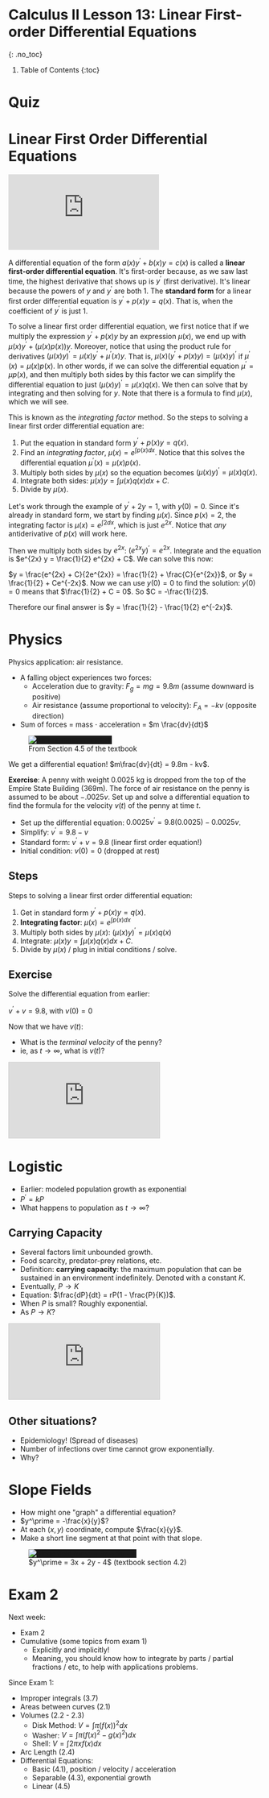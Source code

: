 # Calculus II Lesson 13: Linear First-order Differential Equations
{: .no_toc}

1. Table of Contents
{:toc}

# Quiz

# Linear First Order Differential Equations

<div class="youtube-container">
<iframe src="https://www.youtube.com/embed/rTONkmQnHr4" title="YouTube video player" frameborder="0" allow="accelerometer; autoplay; clipboard-write; encrypted-media; gyroscope; picture-in-picture" allowfullscreen></iframe>
</div>

A differential equation of the form $a(x)y^\prime + b(x) y = c(x)$ is called a **linear first-order differential equation**. It's first-order because, as we saw last time, the highest derivative that shows up is $y^\prime$ (first derivative). It's linear because the powers of $y$ and $y^\prime$ are both 1. The **standard form** for a linear first order differential equation is $y^\prime + p(x) y = q(x)$. That is, when the coefficient of $y^\prime$ is just 1.

To solve a linear first order differential equation, we first notice that if we multiply the expression $y^\prime + p(x) y$ by an expression $\mu(x)$, we end up with $\mu(x) y^\prime + (\mu(x) p(x)) y$. Moreover, notice that using the product rule for derivatives $(\mu(x) y)^\prime = \mu(x) y^\prime + \mu^\prime(x) y$. That is, $\mu(x) (y^\prime + p(x) y) = (\mu(x) y)^\prime$ if $\mu^\prime(x) = \mu(x) p(x)$. In other words, if we can solve the differential equation $\mu^\prime = \mu p(x)$, and then multiply both sides by this factor we can simplify the differential equation to just $(\mu(x) y)^\prime = \mu(x) q(x)$. We then can solve that by integrating and then solving for $y$. Note that there is a formula to find $\mu(x)$, which we will see.

This is known as the *integrating factor* method. So the steps to solving a linear first order differential equation are:

1. Put the equation in standard form $y^\prime + p(x) y = q(x)$.
2. Find an *integrating factor*, $\mu(x) = e^{\int p(x) dx}$. Notice that this solves the differential equation $\mu^\prime(x) = \mu(x) p(x)$.
3. Multiply both sides by $\mu(x)$ so the equation becomes $(\mu(x) y)^\prime = \mu(x) q(x)$.
4. Integrate both sides: $\mu(x) y = \int \mu(x) q(x) dx + C$.
5. Divide by $\mu(x)$.

Let's work through the example of $y^\prime + 2y = 1$, with $y(0) = 0$. Since it's already in standard form, we start by finding $\mu(x)$. Since $p(x) = 2$, the integrating factor is $\mu(x) = e^{\int 2 dx}$, which is just $e^{2x}$. Notice that *any* antiderivative of $p(x)$ will work here.

Then we multiply both sides by $e^{2x}$: $(e^{2x} y)^\prime = e^{2x}$. Integrate and the equation is $e^{2x} y = \frac{1}{2} e^{2x} + C$. We can solve this now:

$y = \frac{e^{2x} + C}{2e^{2x}} = \frac{1}{2} + \frac{C}{e^{2x}}$, or $y = \frac{1}{2} + Ce^{-2x}$. Now we can use $y(0) = 0$ to find the solution: $y(0) = 0$ means that $\frac{1}{2} + C = 0$. So $C = -\frac{1}{2}$.

Therefore our final answer is $y = \frac{1}{2} - \frac{1}{2} e^{-2x}$.

# Physics

Physics application: air resistance.

* A falling object experiences two forces:
  * Acceleration due to gravity: $F_g = mg = 9.8m$ (assume downward is positive)
  * Air resistance (assume proportional to velocity): $F_A = -kv$ (opposite direction)
* Sum of forces = mass $\cdot$ acceleration = $m \frac{dv}{dt}$


<figure>
<img alt="Air resistance on a ball" style="background: currentColor" src="https://openstax.org/apps/archive/20230220.155442/resources/7204f86c68a6bc61fe612b898938cea7992fdb93" />
<figcaption>From Section 4.5 of the textbook</figcaption>
</figure>

We get a differential equation! $m\frac{dv}{dt} = 9.8m - kv$.

**Exercise**: A penny with weight 0.0025 kg is dropped from the top of the Empire State Building (369m). The force of air resistance on the penny is assumed to be about $-.0025v$. Set up and solve a differential equation to find the formula for the velocity $v(t)$ of the penny at time $t$.

* Set up the differential equation: $0.0025 v^\prime = 9.8(0.0025) - 0.0025v$.
* Simplify: $v^\prime = 9.8 - v$
* Standard form: $v^\prime + v = 9.8$ (linear first order equation!)
* Initial condition: $v(0) = 0$ (dropped at rest)

## Steps

Steps to solving a linear first order differential equation:

1. Get in standard form $y^\prime + p(x)y = q(x)$.
2. **Integrating factor**: $\mu(x) = e^{\int p(x) dx}$
3. Multiply both sides by $\mu(x)$: $(\mu(x) y)^\prime = \mu(x) q(x)$
4. Integrate: $\mu(x) y = \int \mu(x) q(x) dx + C$.
5. Divide by $\mu(x)$ / plug in initial conditions / solve.

## Exercise

Solve the differential equation from earlier:

$v^\prime + v = 9.8$, with $v(0) = 0$

Now that we have $v(t)$:

* What is the *terminal velocity* of the penny?
* ie, as $t \rightarrow \infty$, what is $v(t)$?

<div class="desmos-container">
<iframe src="https://www.desmos.com/calculator/8jdok69txd?embed" style="border: 1px solid #ccc" frameborder=0></iframe>
</div>

# Logistic

* Earlier: modeled population growth as exponential
* $P^\prime = kP$
* What happens to population as $t \rightarrow \infty$?

## Carrying Capacity

* Several factors limit unbounded growth.
* Food scarcity, predator-prey relations, etc.
* Definition: **carrying capacity**: the maximum population that can be sustained in an environment indefinitely. Denoted with a constant $K$.
* Eventually, $P \rightarrow K$
* Equation: $\frac{dP}{dt} = rP(1 - \frac{P}{K})$.
* When $P$ is small? Roughly exponential.
* As $P \rightarrow K$?

<div class="desmos-container">
<iframe src="https://www.desmos.com/calculator/9szimnhv6b?embed" style="border: 1px solid #ccc" frameborder=0></iframe>
</div>

## Other situations?

* Epidemiology! (Spread of diseases)
* Number of infections over time cannot grow exponentially.
* Why?

# Slope Fields

* How might one "graph" a differential equation?
* $y^\prime = -\frac{x}{y}$?
* At each $(x, y)$ coordinate, compute $\frac{x}{y}$.
* Make a short line segment at that point with that slope.

<figure>
<img src="https://openstax.org/apps/archive/20230220.155442/resources/cbc765cea50bbb7e778db1f23c0f7eff20a1d72e" style="background: currentColor" alt="Slope field for y' = 3x + 2y - 4" />
<figcaption>$y^\prime = 3x + 2y - 4$ (textbook section 4.2)</figcaption>
</figure>

# Exam 2

Next week:

* Exam 2
* Cumulative (some topics from exam 1)
  * Explicitly and implicitly!
  * Meaning, you should know how to integrate by parts / partial fractions / etc, to help with applications problems.

Since Exam 1:

* Improper integrals (3.7)
* Areas between curves (2.1)
* Volumes (2.2 - 2.3)
  * Disk Method: $V = \int \pi (f(x))^2 dx$
  * Washer: $V = \int \pi (f(x)^2 - g(x)^2) dx$
  * Shell: $V = \int 2\pi x f(x) dx$
* Arc Length (2.4)
* Differential Equations:
  * Basic (4.1), position / velocity / acceleration
  * Separable (4.3), exponential growth
  * Linear (4.5)

